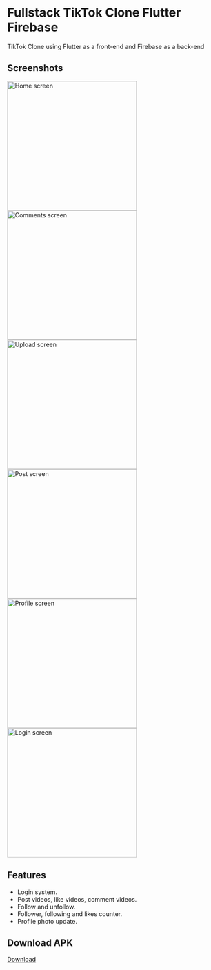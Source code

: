 
# Fullstack TikTok Clone Flutter Firebase

TikTok Clone using Flutter as a front-end and Firebase as a back-end


## Screenshots

<img src="assets/images/screenshots/home_screen.jpg" width="300" alt="Home screen">
<img src="assets/images/screenshots/comments_screen.jpg" width="300" alt="Comments screen">
<img src="assets/images/screenshots/upload_screen.jpg" width="300" alt="Upload screen">
<img src="assets/images/screenshots/post_screen.jpg" width="300" alt="Post screen">
<img src="assets/images/screenshots/profile_screen.jpg" width="300" alt="Profile screen">
<img src="assets/images/screenshots/login_screen.jpg" width="300" alt="Login screen">


## Features

- Login system.
- Post videos, like videos, comment videos.
- Follow and unfollow.
- Follower, following and likes counter.
- Profile photo update.

## Download APK
[Download](https://drive.google.com/file/d/16rJyINF-qhsuUC-pjZe6MbBjk0hISKIH/view?usp=drive_link)

